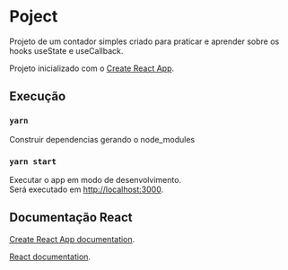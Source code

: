 # Poject

Projeto de um contador simples criado para praticar e aprender sobre os hooks useState e useCallback.

Projeto inicializado com o [Create React App](https://github.com/facebook/create-react-app).

## Execução

### `yarn`

Construir dependencias gerando o node_modules

### `yarn start`

Executar o app em modo de desenvolvimento.\
Será executado em [http://localhost:3000](http://localhost:3000).

## Documentação React

[Create React App documentation](https://facebook.github.io/create-react-app/docs/getting-started).

[React documentation](https://reactjs.org/).
